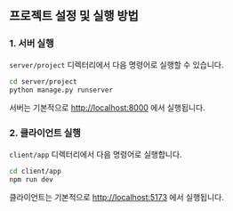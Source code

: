 ## 프로젝트 설정 및 실행 방법

### 1. 서버 실행

`server/project` 디렉터리에서 다음 명령어로 실행할 수 있습니다.

```bash
cd server/project
python manage.py runserver
```

서버는 기본적으로 [http://localhost:8000](http://localhost:8000) 에서 실행됩니다.

### 2. 클라이언트 실행

`client/app` 디렉터리에서 다음 명령어로 실행합니다.

```bash
cd client/app
npm run dev
```

클라이언트는 기본적으로 [http://localhost:5173](http://localhost:5173) 에서 실행됩니다.

